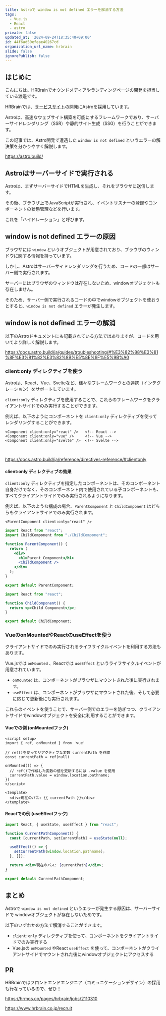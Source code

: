 ```yaml
---
title: Astroで window is not defined エラーを解消する方法
tags:
  - Vue.js
  - React
  - astro
private: false
updated_at: '2024-09-24T18:35:40+09:00'
id: 44f6ad50efeae40267cd
organization_url_name: hrbrain
slide: false
ignorePublish: false
---
```


## はじめに

こんにちは。HRBrainでオウンドメディアやランディングページの開発を担当している渡邉です。

HRBrainでは、[サービスサイト](https://www.hrbrain.jp/)の開発にAstroを採用しています。

Astroは、高速なウェブサイト構築を可能にするフレームワークであり、サーバーサイドレンダリング（SSR）や静的サイト生成（SSG）を行うことができます。

この記事では、Astro開発で遭遇した `window is not defined` というエラーの解決策を分かりやすく解説します。

https://astro.build/

## Astroはサーバーサイドで実行される

Astroは、まずサーバーサイドでHTMLを生成し、それをブラウザに送信します。

その後、ブラウザ上でJavaScriptが実行され、イベントリスナーの登録やコンポーネントの状態管理などを行います。

これを「ハイドレーション」と呼びます。


## window is not defined エラーの原因

ブラウザには `window` というオブジェクトが用意されており、ブラウザのウィンドウに関する情報を持っています。

しかし、Astroはサーバーサイドレンダリングを行うため、コードの一部はサーバー側で実行されます。

サーバーにはブラウザのウィンドウは存在しないため、windowオブジェクトも存在しません。

そのため、サーバー側で実行されるコードの中でwindowオブジェクトを使おうとすると、`window is not defined` エラーが発生します。

## window is not defined エラーの解消

以下のAstroドキュメントにも記載されている方法ではありますが、コードを用いてより詳しく解説します。

https://docs.astro.build/ja/guides/troubleshooting/#%E3%82%88%E3%81%8F%E3%81%82%E3%82%8B%E5%8E%9F%E5%9B%A0

### client:only ディレクティブを使う

Astroは、React、Vue、Svelteなど、様々なフレームワークとの連携（インテグレーション）をサポートしています。 

`client:only` ディレクティブを使用することで、これらのフレームワークをクライアントサイドでのみ実行することができます。 

例えば、以下のようにコンポーネントを `client:only` ディレクティブを使ってレンダリングすることができます。

```html:src/pages/index.astro
<Component client:only="react" />   <!-- React -->
<Component client:only="vue" />     <!-- Vue -->
<Component client:only="svelte" />  <!-- Svelte -->
```
<br>

https://docs.astro.build/ja/reference/directives-reference/#clientonly

#### client:only ディレクティブの効果

`client:only` ディレクティブを指定したコンポーネントは、そのコンポーネント自身だけでなく、そのコンポーネント内で使用されている子コンポーネントも、すべてクライアントサイドでのみ実行されるようになります。

例えば、以下のような構成の場合、`ParentComponent` と `ChildComponent` はどちらもクライアントサイドでのみ実行されます。

```html:src/pages/index.astro
<ParentComponent client:only="react" />
```

```jsx:src/components/ParentComponent.jsx
import React from "react";
import ChildComponent from "./ChildComponent";

function ParentComponent() {
  return (
    <div>
      <h1>Parent Component</h1>
      <ChildComponent />
    </div>
  );
}

export default ParentComponent;
```

```jsx:src/components/ParentComponent.jsx
import React from "react";

function ChildComponent() {
  return <p>Child Component</p>;
}

export default ChildComponent;
```

### VueのonMountedやReactのuseEffectを使う

クライアントサイドでのみ実行されるライフサイクルイベントを利用する方法もあります。

Vue.jsでは `onMounted` 、Reactでは `useEffect` というライフサイクルイベントが用意されています。

- `onMounted` は、コンポーネントがブラウザにマウントされた後に実行されます。
- `useEffect` は、コンポーネントがブラウザにマウントされた後、そして必要に応じて更新後にも実行されます。

これらのイベントを使うことで、サーバー側でのエラーを防ぎつつ、クライアントサイドでwindowオブジェクトを安全に利用することができます。

#### Vueでの例 (onMountedフック)

```vue
<script setup>
import { ref, onMounted } from 'vue'

// ref()を使ってリアクティブな変数 currentPath を作成
const currentPath = ref(null)

onMounted(() => {
  // ref()で作成した変数の値を更新するには .value を使用
  currentPath.value = window.location.pathname;
})
</script>

<template>
  <div>現在のパス: {{ currentPath }}</div>
</template>
```

#### Reactでの例 (useEffectフック)

```jsx
import React, { useState, useEffect } from "react";

function CurrentPathComponent() {
  const [currentPath, setCurrentPath] = useState(null);

  useEffect(() => {
    setCurrentPath(window.location.pathname);
  }, []);

  return <div>現在のパス: {currentPath}</div>;
}

export default CurrentPathComponent;
```

## まとめ

Astroで `window is not defined` というエラーが発生する原因は、サーバーサイドで windowオブジェクトが存在しないためです。

以下のいずれかの方法で解消することができます。

- `client:only` ディレクティブを使って、コンポーネントをクライアントサイドでのみ実行する
- Vue.jsの `onMounted` やReact `useEffect` を使って、コンポーネントがクライアントサイドでマウントされた後にwindowオブジェクトにアクセスする

## PR

HRBrainではフロントエンドエンジニア（コミュニケーションデザイン）の採用も行なっているので、ぜひ！

https://hrmos.co/pages/hrbrain/jobs/2110310

https://www.hrbrain.co.jp/recruit
